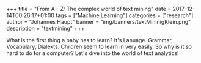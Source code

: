 +++
title = "From A - Z: The complex world of text mining"
date = 2017-12-14T00:26:17+01:00
tags = ["Machine Learning"]
categories = ["research"]
author = "Johannes Haupt"
banner = "img/banners/textMininigKlein.png"
description = "textmining"
+++

What is the first thing a baby has to learn? It's Lanuage. Grammar, Vocabulary, Dialekts.
Children seem to learn in very easily. So why is it so hard to do for a computer? Let's dive into the world of text analytics!
